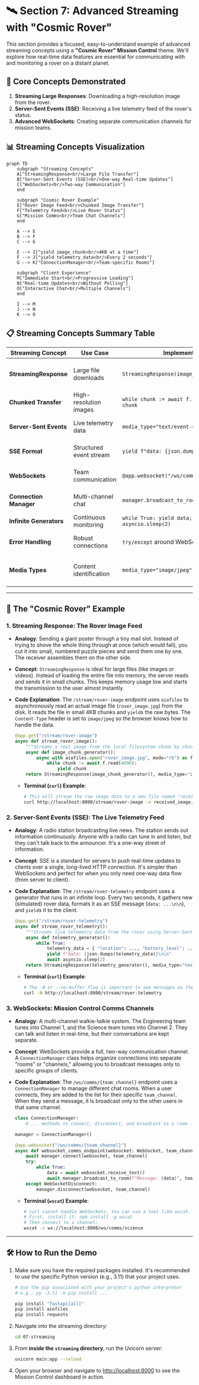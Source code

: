 # 🛰️ Section 7: Advanced Streaming with "Cosmic Rover"

This section provides a focused, easy-to-understand example of advanced streaming concepts using a **"Cosmic Rover" Mission Control** theme. We'll explore how real-time data features are essential for communicating with and monitoring a rover on a distant planet.

## 🎯 Core Concepts Demonstrated

1.  **Streaming Large Responses**: Downloading a high-resolution image from the rover.
2.  **Server-Sent Events (SSE)**: Receiving a live telemetry feed of the rover's status.
3.  **Advanced WebSockets**: Creating separate communication channels for mission teams.

## 📊 Streaming Concepts Visualization

```mermaid
graph TD
    subgraph "Streaming Concepts"
    A["StreamingResponse<br/>Large File Transfer"]
    B["Server-Sent Events (SSE)<br/>One-way Real-time Updates"]
    C["WebSockets<br/>Two-way Communication"]
    end
    
    subgraph "Cosmic Rover Example"
    E["Rover Image Feed<br/>Chunked Image Transfer"]
    F["Telemetry Feed<br/>Live Rover Status"]
    G["Mission Comms<br/>Team Chat Channels"]
    end
    
    A --> E
    B --> F
    C --> G
    
    E --> I["yield image_chunk<br/>4KB at a time"]
    F --> J["yield telemetry_data<br/>Every 2 seconds"]
    G --> K["ConnectionManager<br/>Team-specific Rooms"]
    
    subgraph "Client Experience"
    M["Immediate Start<br/>Progressive Loading"]
    N["Real-time Updates<br/>Without Polling"]
    O["Interactive Chat<br/>Multiple Channels"]
    end
    
    I --> M
    J --> N
    K --> O
```

## 📋 Streaming Concepts Summary Table

| Streaming Concept | Use Case | Implementation | Benefits |
|-------------------|----------|---------------|----------|
| **StreamingResponse** | Large file downloads | `StreamingResponse(image_chunk_generator())` | Low memory usage, immediate start |
| **Chunked Transfer** | High-resolution images | `while chunk := await f.read(4096): yield chunk` | Progressive loading, no timeout |
| **Server-Sent Events** | Live telemetry data | `media_type="text/event-stream"` | Real-time updates without polling |
| **SSE Format** | Structured event stream | `yield f"data: {json.dumps(data)}\n\n"` | Browser-compatible event format |
| **WebSockets** | Team communication | `@app.websocket("/ws/comms/{team_channel}")` | Full-duplex real-time messaging |
| **Connection Manager** | Multi-channel chat | `manager.broadcast_to_room(message, room)` | Organized communication channels |
| **Infinite Generators** | Continuous monitoring | `while True: yield data; await asyncio.sleep(2)` | Never-ending data streams |
| **Error Handling** | Robust connections | `try/except` around WebSocket operations | Graceful disconnection handling |
| **Media Types** | Content identification | `media_type="image/jpeg"` | Browser-compatible content rendering |

---

## 🚀 The "Cosmic Rover" Example

### 1. Streaming Response: The Rover Image Feed

-   **Analogy**: Sending a giant poster through a tiny mail slot. Instead of trying to shove the whole thing through at once (which would fail), you cut it into small, numbered puzzle pieces and send them one by one. The receiver assembles them on the other side.
-   **Concept**: `StreamingResponse` is ideal for large files (like images or videos). Instead of loading the entire file into memory, the server reads and sends it in small chunks. This keeps memory usage low and starts the transmission to the user almost instantly.
-   **Code Explanation**: The `/stream/rover-image` endpoint uses `aiofiles` to asynchronously read an actual image file (`rover_image.jpg`) from the disk. It reads the file in small 4KB chunks and `yield`s the raw bytes. The `Content-Type` header is set to `image/jpeg` so the browser knows how to handle the data.

    ```python
    @app.get("/stream/rover-image")
    async def stream_rover_image():
        """Streams a real image from the local filesystem chunk by chunk."""
        async def image_chunk_generator():
            async with aiofiles.open("rover_image.jpg", mode="rb") as f:
                while chunk := await f.read(4096):
                    yield chunk
        return StreamingResponse(image_chunk_generator(), media_type="image/jpeg")
    ```

    - **Terminal (`curl`) Example**:
        ```bash
        # This will stream the raw image data to a new file named 'received_image.jpg'
        curl http://localhost:8000/stream/rover-image -o received_image.jpg
        ```

### 2. Server-Sent Events (SSE): The Live Telemetry Feed

-   **Analogy**: A radio station broadcasting live news. The station sends out information continuously. Anyone with a radio can tune in and listen, but they can't talk back to the announcer. It's a one-way street of information.
-   **Concept**: SSE is a standard for servers to push real-time updates to clients over a single, long-lived HTTP connection. It's simpler than WebSockets and perfect for when you only need one-way data flow (from server to client).
-   **Code Explanation**: The `/stream/rover-telemetry` endpoint uses a generator that runs in an infinite loop. Every two seconds, it gathers new (simulated) rover data, formats it as an SSE message (`data: ...\n\n`), and `yield`s it to the client.

    ```python
    @app.get("/stream/rover-telemetry")
    async def stream_rover_telemetry():
        """Streams live telemetry data from the rover using Server-Sent Events (SSE)."""
        async def telemetry_generator():
            while True:
                telemetry_data = { "location": ..., "battery_level": ... }
                yield f"data: {json.dumps(telemetry_data)}\n\n"
                await asyncio.sleep(2)
        return StreamingResponse(telemetry_generator(), media_type="text/event-stream")
    ```

    - **Terminal (`curl`) Example**:
        ```bash
        # The -N or --no-buffer flag is important to see messages as they arrive.
        curl -N http://localhost:8000/stream/rover-telemetry
        ```

### 3. WebSockets: Mission Control Comms Channels

-   **Analogy**: A multi-channel walkie-talkie system. The Engineering team tunes into Channel 1, and the Science team tunes into Channel 2. They can talk and listen in real-time, but their conversations are kept separate.
-   **Concept**: WebSockets provide a full, two-way communication channel. A `ConnectionManager` class helps organize connections into separate "rooms" or "channels," allowing you to broadcast messages only to specific groups of clients.
-   **Code Explanation**: The `/ws/comms/{team_channel}` endpoint uses a `ConnectionManager` to manage different chat rooms. When a user connects, they are added to the list for their specific `team_channel`. When they send a message, it is broadcast only to the other users in that same channel.

    ```python
    class ConnectionManager:
        # ... methods to connect, disconnect, and broadcast to a room ...

    manager = ConnectionManager()

    @app.websocket("/ws/comms/{team_channel}")
    async def websocket_comms_endpoint(websocket: WebSocket, team_channel: str):
        await manager.connect(websocket, team_channel)
        try:
            while True:
                data = await websocket.receive_text()
                await manager.broadcast_to_room(f"Message: {data}", team_channel)
        except WebSocketDisconnect:
            manager.disconnect(websocket, team_channel)
    ```

    - **Terminal (`wscat`) Example**:
        ```bash
        # curl cannot handle WebSockets. You can use a tool like wscat.
        # First, install it: npm install -g wscat
        # Then connect to a channel:
        wscat -c ws://localhost:8000/ws/comms/science
        ```



---

## 🛠️ How to Run the Demo

1.  Make sure you have the required packages installed. It's recommended to use the specific Python version (e.g., 3.11) that your project uses.
    ```bash
    # Use the pip associated with your project's python interpreter
    # e.g., py -3.11 -m pip install ...

    pip install "fastapi[all]"
    pip install aiofiles
    pip install requests
    ```
2.  Navigate into the streaming directory:
    ```bash
    cd 07-streaming
    ```
3.  From **inside the `streaming` directory**, run the Uvicorn server:
    ```bash
    uvicorn main:app --reload
    ```
4.  Open your browser and navigate to [http://localhost:8000](http://localhost:8000) to see the Mission Control dashboard in action. 